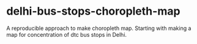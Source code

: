 # delhi-bus-stops-choropleth-map
A reproducible approach to make choropleth map. Starting with making a map for concentration of dtc bus stops in Delhi. 
